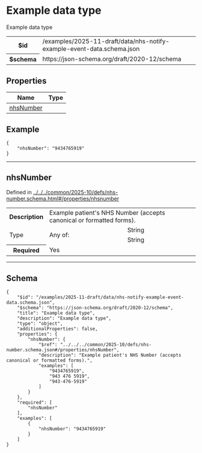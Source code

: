 

# Example data type

<p>Example data type</p>

<table>
<tbody>
<tr><th>$id</th><td>/examples/2025-11-draft/data/nhs-notify-example-event-data.schema.json</td></tr>
<tr><th>$schema</th><td>https://json-schema.org/draft/2020-12/schema</td></tr>
</tbody>
</table>

## Properties

<table class="jssd-properties-table"><thead><tr><th colspan="2">Name</th><th>Type</th></tr></thead><tbody><tr><td colspan="2"><a href="#nhsnumber">nhsNumber</a></td><td></td></tr></tbody></table>


## Example



```
{
    "nhsNumber": "9434765919"
}
```



<hr />


## nhsNumber

  <p>Defined in <a href="../../../common/2025-10/defs/nhs-number.schema.html#/properties/nhsnumber">../../../common/2025-10/defs/nhs-number.schema.html#/properties/nhsnumber</a></p>

<table class="jssd-property-table">
  <tbody>
    <tr>
      <th>Description</th>
      <td colspan="2">Example patient&#x27;s NHS Number (accepts canonical or formatted forms).</td>
    </tr>
    <tr><tr><td rowspan="2">Type</td><td rowspan="2">Any of:</td><td>String</td></tr><tr><td>String</td></tr></tr>
    <tr>
      <th>Required</th>
      <td colspan="2">Yes</td>
    </tr>
    
  </tbody>
</table>









<hr />

## Schema
```
{
    "$id": "/examples/2025-11-draft/data/nhs-notify-example-event-data.schema.json",
    "$schema": "https://json-schema.org/draft/2020-12/schema",
    "title": "Example data type",
    "description": "Example data type",
    "type": "object",
    "additionalProperties": false,
    "properties": {
        "nhsNumber": {
            "$ref": "../../../common/2025-10/defs/nhs-number.schema.json#/properties/nhsNumber",
            "description": "Example patient's NHS Number (accepts canonical or formatted forms).",
            "examples": [
                "9434765919",
                "943 476 5919",
                "943-476-5919"
            ]
        }
    },
    "required": [
        "nhsNumber"
    ],
    "examples": [
        {
            "nhsNumber": "9434765919"
        }
    ]
}
```


